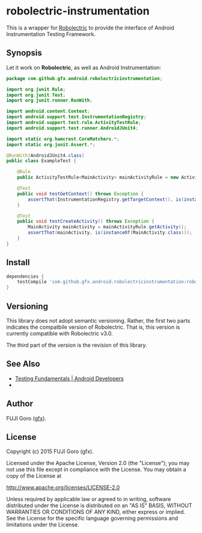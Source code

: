 # robolectric-instrumentation

This is a wrapper for [Robolectric](http://robolectric.org/)
to provide the interface of Android Instrumentation Testing Framework.

## Synopsis

Let it work on **Robolectric**, as well as Android Instrumentation:

```java
package com.github.gfx.android.robolectricinstrumentation;

import org.junit.Rule;
import org.junit.Test;
import org.junit.runner.RunWith;

import android.content.Context;
import android.support.test.InstrumentationRegistry;
import android.support.test.rule.ActivityTestRule;
import android.support.test.runner.AndroidJUnit4;

import static org.hamcrest.CoreMatchers.*;
import static org.junit.Assert.*;

@RunWith(AndroidJUnit4.class)
public class ExampleTest {

    @Rule
    public ActivityTestRule<MainActivity> mainActivityRule = new ActivityTestRule<>(MainActivity.class);

    @Test
    public void testGetContext() throws Exception {
        assertThat(InstrumentationRegistry.getTargetContext(), is(instanceOf(Context.class)));
    }

    @Test
    public void testCreateActivity() throws Exception {
        MainActivity mainActivity = mainActivityRule.getActivity();
        assertThat(mainActivity, is(instanceOf(MainActivity.class)));
    }
}
```


## Install

```gradle
dependencies {
    testCompile 'com.github.gfx.android.robolectricinstrumentation:robolectric-instrumentation:3.0.0
}
```

## Versioning

This library does not adopt semantic versioning. Rather, the first two
parts indicates the compatbile version of Robolectric. That is,
this version is currently compatible with Robolectric v3.0.

The third part of the version is the revision of this library.

## See Also

* [Testing Fundamentals | Android Developers](http://developer.android.com/intl/ja/tools/testing/testing_android.html)
*

## Author

FUJI Goro ([gfx](https://github.com/gfx)).

## License

Copyright (c) 2015 FUJI Goro (gfx).

Licensed under the Apache License, Version 2.0 (the "License");
you may not use this file except in compliance with the License.
You may obtain a copy of the License at

http://www.apache.org/licenses/LICENSE-2.0

Unless required by applicable law or agreed to in writing, software
distributed under the License is distributed on an "AS IS" BASIS,
WITHOUT WARRANTIES OR CONDITIONS OF ANY KIND, either express or implied.
See the License for the specific language governing permissions and
limitations under the License.
